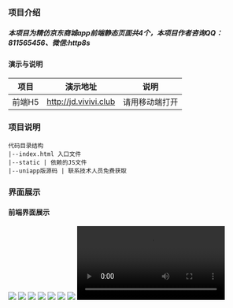 ### 项目介绍
##### 本项目为精仿京东商城app前端静态页面共4个，本项目作者咨询QQ：811565456、微信:http8s


#### 演示与说明
|  项目   | 演示地址 | 说明 |
|  :----:  | :----:  | :----:|
| 前端H5  | http://jd.vivivi.club| 请用移动端打开 |


### 项目说明

```
代码目录结构
|--index.html 入口文件 
|--static | 依赖的JS文件
|--uniapp版源码 | 联系技术人员免费获取
```

### 界面展示
#### 前端界面展示
![](doc/img/01.png)
![](doc/img/02.png)
![](doc/img/03.png)
![](doc/img/04.png)
![](doc/img/05.png)
![](doc/img/06.png)
![](doc/img/07.png)
![](doc/img/video.mp4)